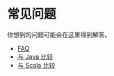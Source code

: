 # 常见问题

你想到的问题可能会在这里得到解答。

- [FAQ](faq.md)
- [与 Java 比较](comparison-to-java.md)
- [与 Scala 比较](comparison-to-scala.md)
